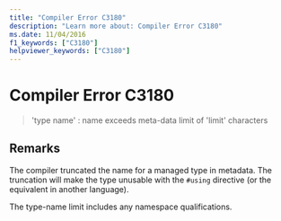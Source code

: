 ```yaml
---
title: "Compiler Error C3180"
description: "Learn more about: Compiler Error C3180"
ms.date: 11/04/2016
f1_keywords: ["C3180"]
helpviewer_keywords: ["C3180"]
---
```

# Compiler Error C3180

> 'type name' : name exceeds meta-data limit of 'limit' characters

## Remarks

The compiler truncated the name for a managed type in metadata. The truncation will make the type unusable with the `#using` directive (or the equivalent in another language).

The type-name limit includes any namespace qualifications.
